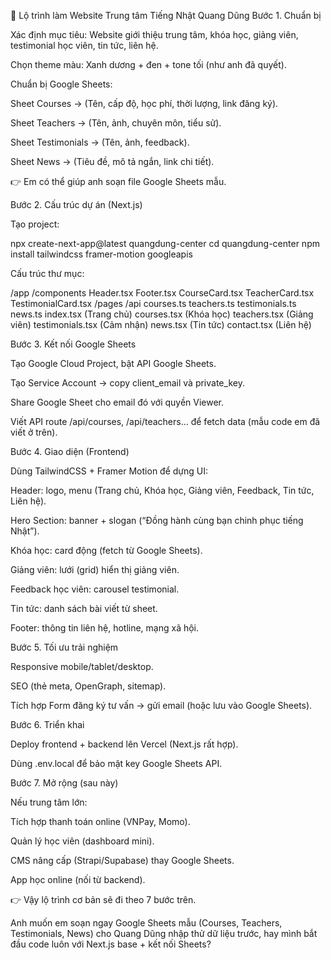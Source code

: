 📌 Lộ trình làm Website Trung tâm Tiếng Nhật Quang Dũng
Bước 1. Chuẩn bị

Xác định mục tiêu: Website giới thiệu trung tâm, khóa học, giảng viên, testimonial học viên, tin tức, liên hệ.

Chọn theme màu: Xanh dương + đen + tone tối (như anh đã quyết).

Chuẩn bị Google Sheets:

Sheet Courses → (Tên, cấp độ, học phí, thời lượng, link đăng ký).

Sheet Teachers → (Tên, ảnh, chuyên môn, tiểu sử).

Sheet Testimonials → (Tên, ảnh, feedback).

Sheet News → (Tiêu đề, mô tả ngắn, link chi tiết).

👉 Em có thể giúp anh soạn file Google Sheets mẫu.

Bước 2. Cấu trúc dự án (Next.js)

Tạo project:

npx create-next-app@latest quangdung-center
cd quangdung-center
npm install tailwindcss framer-motion googleapis


Cấu trúc thư mục:

/app
  /components
    Header.tsx
    Footer.tsx
    CourseCard.tsx
    TeacherCard.tsx
    TestimonialCard.tsx
  /pages
    /api
      courses.ts
      teachers.ts
      testimonials.ts
      news.ts
    index.tsx (Trang chủ)
    courses.tsx (Khóa học)
    teachers.tsx (Giảng viên)
    testimonials.tsx (Cảm nhận)
    news.tsx (Tin tức)
    contact.tsx (Liên hệ)

Bước 3. Kết nối Google Sheets

Tạo Google Cloud Project, bật API Google Sheets.

Tạo Service Account → copy client_email và private_key.

Share Google Sheet cho email đó với quyền Viewer.

Viết API route /api/courses, /api/teachers… để fetch data (mẫu code em đã viết ở trên).

Bước 4. Giao diện (Frontend)

Dùng TailwindCSS + Framer Motion để dựng UI:

Header: logo, menu (Trang chủ, Khóa học, Giảng viên, Feedback, Tin tức, Liên hệ).

Hero Section: banner + slogan (“Đồng hành cùng bạn chinh phục tiếng Nhật”).

Khóa học: card động (fetch từ Google Sheets).

Giảng viên: lưới (grid) hiển thị giảng viên.

Feedback học viên: carousel testimonial.

Tin tức: danh sách bài viết từ sheet.

Footer: thông tin liên hệ, hotline, mạng xã hội.

Bước 5. Tối ưu trải nghiệm

Responsive mobile/tablet/desktop.

SEO (thẻ meta, OpenGraph, sitemap).

Tích hợp Form đăng ký tư vấn → gửi email (hoặc lưu vào Google Sheets).

Bước 6. Triển khai

Deploy frontend + backend lên Vercel (Next.js rất hợp).

Dùng .env.local để bảo mật key Google Sheets API.

Bước 7. Mở rộng (sau này)

Nếu trung tâm lớn:

Tích hợp thanh toán online (VNPay, Momo).

Quản lý học viên (dashboard mini).

CMS nâng cấp (Strapi/Supabase) thay Google Sheets.

App học online (nối từ backend).

👉 Vậy lộ trình cơ bản sẽ đi theo 7 bước trên.

Anh muốn em soạn ngay Google Sheets mẫu (Courses, Teachers, Testimonials, News) cho Quang Dũng nhập thử dữ liệu trước, hay mình bắt đầu code luôn với Next.js base + kết nối Sheets?